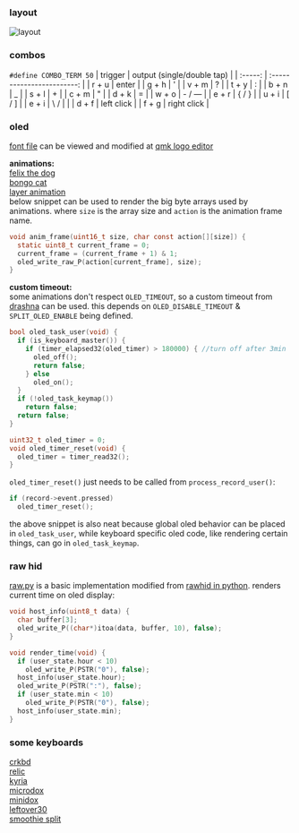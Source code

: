 ### layout
![layout](https://i.imgur.com/uKNJuKi.png)

### combos
`#define COMBO_TERM 50`
| trigger | output (single/double tap) |
| :-----: | :------------------------: |
| r + u   | enter                      |
| g + h   | '                          |
| v + m   | ?                          |
| t + y   | :                          |
| b + n   | _                          |
| s + l   | +                          |
| c + m   | "                          |
| d + k   | =                          |
| w + o   | - / —                      |
| e + r   | { / }                      |
| u + i   | [ / ]                      |
| e + i   | \ / \|                     |
| d + f   | left click                 |
| f + g   | right click                |

### oled
[font file](oledfont.h) can be viewed and modified at [qmk logo editor](https://joric.github.io/qle)

**animations:**\
[felix the dog](https://github.com/waffle87/qmk_firmware/blob/waffle_develop/users/waffle/oled.c#L133-#L151)\
[bongo cat](https://github.com/waffle87/qmk_firmware/blob/waffle_develop/users/waffle/oled.c#L155-#L172)\
[layer animation](https://github.com/waffle87/qmk_firmware/blob/waffle_develop/users/waffle/oled.c#L206-#L229)\
below snippet can be used to render the big byte arrays used by animations.
where `size` is the array size and `action` is the animation frame name.
```c
void anim_frame(uint16_t size, char const action[][size]) {
  static uint8_t current_frame = 0;
  current_frame = (current_frame + 1) & 1;
  oled_write_raw_P(action[current_frame], size);
}
```
**custom timeout:**\
some animations don't respect `OLED_TIMEOUT`, so a custom timeout from [drashna](https://github.com/qmk/qmk_firmware/blob/develop/users/drashna/oled/oled_stuff.c) can be used.
this depends on `OLED_DISABLE_TIMEOUT` & `SPLIT_OLED_ENABLE` being defined.
```c
bool oled_task_user(void) {
  if (is_keyboard_master()) {
    if (timer_elapsed32(oled_timer) > 180000) { //turn off after 3min
      oled_off();
      return false;
    } else
      oled_on();
  }
  if (!oled_task_keymap())
    return false;
  return false;
}

uint32_t oled_timer = 0;
void oled_timer_reset(void) {
  oled_timer = timer_read32();
}
```
`oled_timer_reset()` just needs to be called from `process_record_user()`:
```c
if (record->event.pressed)
  oled_timer_reset();
```
the above snippet is also neat because global oled behavior can be placed in `oled_task_user`,
while keyboard specific oled code, like rendering certain things, can go in `oled_task_keymap`.

### raw hid
[raw.py](raw.py) is a basic implementation modified from [rawhid in python](https://gist.github.com/fauxpark/03a3efcc7dbdfbfe57791ea267b13c55).
renders current time on oled display:
```c
void host_info(uint8_t data) {
  char buffer[3];
  oled_write_P((char*)itoa(data, buffer, 10), false);
}

void render_time(void) {
  if (user_state.hour < 10)
    oled_write_P(PSTR("0"), false);
  host_info(user_state.hour);
  oled_write_P(PSTR(":"), false);
  if (user_state.min < 10)
    oled_write_P(PSTR("0"), false);
  host_info(user_state.min);
}
```

### some keyboards
[crkbd](https://github.com/waffle87/qmk_firmware/tree/waffle_develop/keyboards/crkbd/keymaps/waffle)\
[relic](https://github.com/waffle87/qmk_firmware/tree/waffle_develop/keyboards/relic/keymaps/waffle)\
[kyria](https://github.com/waffle87/qmk_firmware/tree/waffle_develop/keyboards/splitkb/kyria/keymaps/waffle)\
[microdox](https://github.com/waffle87/qmk_firmware/tree/waffle_develop/keyboards/boardsource/microdox/keymaps/waffle)\
[minidox](https://github.com/waffle87/qmk_firmware/tree/waffle_develop/keyboards/handwired/minidox/keymaps/waffle)\
[leftover30](https://github.com/waffle87/qmk_firmware/blob/waffle_develop/keyboards/tominabox1/leftover30_arm/keymaps/waffle/keymap.c)\
[smoothie split](https://github.com/waffle87/qmk_firmware/tree/waffle_develop/keyboards/smoothie_split/keymaps/waffle)
